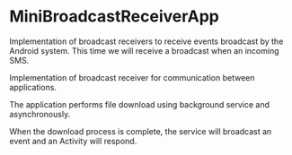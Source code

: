 # MiniBroadcastReceiverApp
Implementation of broadcast receivers to receive events broadcast by the Android system. This time we will receive a broadcast when an incoming SMS. 
 
Implementation of broadcast receiver for communication between applications.
 
The application performs file download using background service and asynchronously.
 
When the download process is complete, the service will broadcast an event and an Activity will respond.

